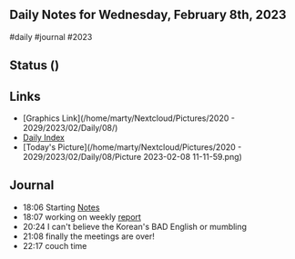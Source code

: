 ## Daily Notes for Wednesday, February 8th, 2023 
#daily #journal #2023

## Status ()

## Links
*   [Graphics Link](/home/marty/Nextcloud/Pictures/2020 - 2029/2023/02/Daily/08/)
*   [Daily Index](./diary.md)
*   [Today's Picture](/home/marty/Nextcloud/Pictures/2020 - 2029/2023/02/Daily/08/Picture 2023-02-08 11-11-59.png)

## Journal
- 18:06 Starting [Notes](Notes.md)
- 18:07 working on weekly [report](report.md)
- 20:24 I can't believe the Korean's BAD English or mumbling
- 21:08 finally the meetings are over!
- 22:17 couch time

